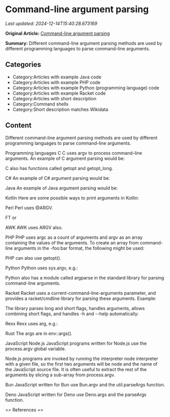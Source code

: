 # Command-line argument parsing

_Last updated: 2024-12-14T15:40:28.673169_

**Original Article:** [Command-line argument parsing](https://en.wikipedia.org/wiki/Command-line_argument_parsing)

**Summary:** Different command-line argument parsing methods are used by different programming languages to parse command-line arguments.

## Categories
- Category:Articles with example Java code
- Category:Articles with example PHP code
- Category:Articles with example Python (programming language) code
- Category:Articles with example Racket code
- Category:Articles with short description
- Category:Command shells
- Category:Short description matches Wikidata

## Content

Different command-line argument parsing methods are used by different programming languages to parse command-line arguments.

Programming languages
C
C uses argv to process command-line arguments.
An example of C argument parsing would be:

C also has functions called getopt and getopt_long.

C#
An example of C# argument parsing would be:

Java
An example of Java argument parsing would be:

Kotlin
Here are some possible ways to print arguments in Kotlin:

Perl
Perl uses @ARGV.

FT
or

AWK
AWK uses ARGV also.

PHP
PHP uses argc as a count of arguments and argv as an array containing the values of the arguments. To create an array from command-line arguments in the -foo:bar format, the following might be used:

PHP can also use getopt().

Python
Python uses sys.argv, e.g.:

Python also has a module called argparse in the standard library for parsing command-line arguments.

Racket
Racket uses a current-command-line-arguments parameter, and provides a racket/cmdline library for parsing these arguments.  Example:

The library parses long and short flags, handles arguments, allows combining short flags, and handles -h and --help automatically:

Rexx
Rexx uses arg, e.g.:

Rust
The args are in env::args().

JavaScript
Node.js
JavaScript programs written for Node.js use the process.argv global variable.

Node.js programs are invoked by running the interpreter node interpreter with a given file, so the first two arguments will be node and the name of the JavaScript source file. It is often useful to extract the rest of the arguments by slicing a sub-array from process.argv.

Bun
JavaScript written for Bun use Bun.argv and the util.parseArgs function.

Deno
JavaScript written for Deno use Deno.args and the parseArgs function.


== References ==